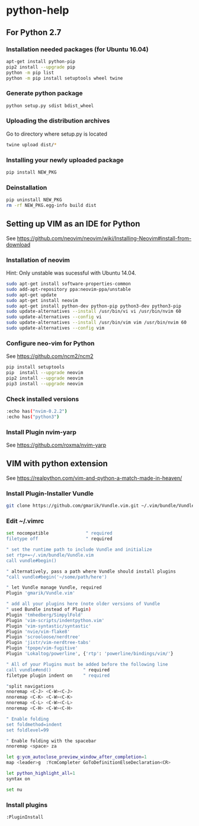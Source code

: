# python-help

## For Python 2.7

### Installation needed packages (for Ubuntu 16.04)
```sh
apt-get install python-pip
pip2 install --upgrade pip
python -m pip list
python -m pip install setuptools wheel twine
```

### Generate python package
```sh
python setup.py sdist bdist_wheel
```

### Uploading the distribution archives
Go to directory where setup.py is located
```sh
twine upload dist/*
```

### Installing your newly uploaded package
```sh
pip install NEW_PKG
```

### Deinstallation
```sh
pip uninstall NEW_PKG
rm -rf NEW_PKG.egg-info build dist
```

## Setting up VIM as an IDE for Python
See https://github.com/neovim/neovim/wiki/Installing-Neovim#install-from-download

### Installation of neovim

Hint: Only unstable was sucessful with Ubuntu 14.04.
```sh
sudo apt-get install software-properties-common
sudo add-apt-repository ppa:neovim-ppa/unstable
sudo apt-get update
sudo apt-get install neovim
sudo apt-get install python-dev python-pip python3-dev python3-pip
sudo update-alternatives --install /usr/bin/vi vi /usr/bin/nvim 60
sudo update-alternatives --config vi
sudo update-alternatives --install /usr/bin/vim vim /usr/bin/nvim 60
sudo update-alternatives --config vim
```

### Configure neo-vim for Python
See https://github.com/ncm2/ncm2

```sh
pip install setuptools
pip  install --upgrade neovim
pip2 install --upgrade neovim
pip3 install --upgrade neovim
```

### Check installed versions
```sh
:echo has("nvim-0.2.2")
:echo has("python3")
```

### Install Plugin nvim-yarp
See https://github.com/roxma/nvim-yarp


## VIM with python extension
See https://realpython.com/vim-and-python-a-match-made-in-heaven/

### Install Plugin-Installer Vundle
```sh
git clone https://github.com/gmarik/Vundle.vim.git ~/.vim/bundle/Vundle.vim
```

### Edit ~/.vimrc
```sh
set nocompatible              " required
filetype off                  " required

" set the runtime path to include Vundle and initialize
set rtp+=~/.vim/bundle/Vundle.vim
call vundle#begin()

" alternatively, pass a path where Vundle should install plugins
"call vundle#begin('~/some/path/here')

" let Vundle manage Vundle, required
Plugin 'gmarik/Vundle.vim'

" add all your plugins here (note older versions of Vundle
" used Bundle instead of Plugin)
Plugin 'tmhedberg/SimpylFold'
Plugin 'vim-scripts/indentpython.vim'
Plugin 'vim-syntastic/syntastic'
Plugin 'nvie/vim-flake8'
Plugin 'scrooloose/nerdtree'
Plugin 'jistr/vim-nerdtree-tabs'
Plugin 'tpope/vim-fugitive'
Plugin 'Lokaltog/powerline', {'rtp': 'powerline/bindings/vim/'}

" All of your Plugins must be added before the following line
call vundle#end()            " required
filetype plugin indent on    " required

"split navigations
nnoremap <C-J> <C-W><C-J>
nnoremap <C-K> <C-W><C-K>
nnoremap <C-L> <C-W><C-L>
nnoremap <C-H> <C-W><C-H>

" Enable folding
set foldmethod=indent
set foldlevel=99

" Enable folding with the spacebar
nnoremap <space> za

let g:ycm_autoclose_preview_window_after_completion=1
map <leader>g  :YcmCompleter GoToDefinitionElseDeclaration<CR>

let python_highlight_all=1
syntax on

set nu
```

### Install plugins
```sh
:PluginInstall
```
